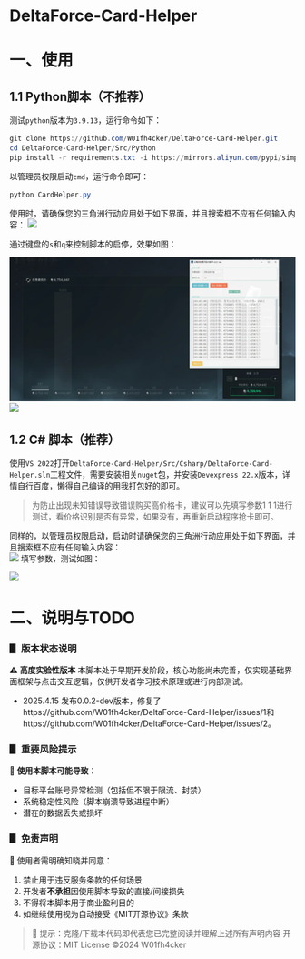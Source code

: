 # DeltaForce-Card-Helper

# 一、使用

## 1.1 Python脚本（不推荐）

测试`python`版本为`3.9.13`，运行命令如下：

```powershell
git clone https://github.com/W01fh4cker/DeltaForce-Card-Helper.git
cd DeltaForce-Card-Helper/Src/Python
pip install -r requirements.txt -i https://mirrors.aliyun.com/pypi/simple
```

以管理员权限启动`cmd`，运行命令即可：

```powershell
python CardHelper.py
```
使用时，请确保您的三角洲行动应用处于如下界面，并且搜索框不应有任何输入内容：
![](https://github.com/user-attachments/assets/69d56d40-b745-49d3-97b0-f45a8ebde2b6)

通过键盘的`s`和`q`来控制脚本的启停，效果如图：

![](https://github.com/W01fh4cker/picx-images-hosting/raw/master/image-20250413031736546.7w70cudjqt.webp)
![](https://github.com/user-attachments/assets/dafaa758-c3cb-4037-b7b7-7b3ed38a241f)

## 1.2 C# 脚本（推荐）

使用`VS 2022`打开`DeltaForce-Card-Helper/Src/Csharp/DeltaForce-Card-Helper.sln`工程文件，需要安装相关`nuget`包，并安装`Devexpress 22.x`版本，详情自行百度，懒得自己编译的用我打包好的即可。  
> 为防止出现未知错误导致错误购买高价格卡，建议可以先填写参数1 1 1进行测试，看价格识别是否有异常，如果没有，再重新启动程序抢卡即可。

同样的，以管理员权限启动，启动时请确保您的三角洲行动应用处于如下界面，并且搜索框不应有任何输入内容：  
![](https://github.com/user-attachments/assets/69d56d40-b745-49d3-97b0-f45a8ebde2b6)
填写参数，测试如图：

![](https://github.com/user-attachments/assets/3c42a996-5866-4412-876f-ae4e7e7b3240)

# 二、说明与TODO

### ▋ 版本状态说明

⚠️ **高度实验性版本**
 本脚本处于早期开发阶段，核心功能尚未完善，仅实现基础界面框架与点击交互逻辑，仅供开发者学习技术原理或进行内部测试。

- 2025.4.15 发布0.0.2-dev版本，修复了https://github.com/W01fh4cker/DeltaForce-Card-Helper/issues/1和https://github.com/W01fh4cker/DeltaForce-Card-Helper/issues/2。

### ▋ 重要风险提示

🚨 **使用本脚本可能导致**：

- 目标平台账号异常检测（包括但不限于限流、封禁）
- 系统稳定性风险（脚本崩溃导致进程中断）
- 潜在的数据丢失或损坏

### ▋ 免责声明

📜 使用者需明确知晓并同意：

1. 禁止用于违反服务条款的任何场景
2. 开发者**不承担**因使用脚本导致的直接/间接损失
3. 不得将本脚本用于商业盈利目的
4. 如继续使用视为自动接受《MIT开源协议》条款

> 📌 提示：克隆/下载本代码即代表您已完整阅读并理解上述所有声明内容
> 开源协议：MIT License ©2024 W01fh4cker
